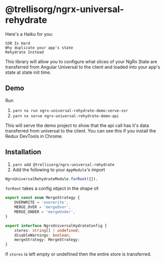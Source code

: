 # @trellisorg/ngrx-universal-rehydrate

Here's a Haiku for you:

```
SSR Is Hard
Why duplicate your app's state
Rehydrate Instead
```

This library will allow you to configure what slices of your NgRx State are transferred from
Angular Universal to the client and loaded into your app's state at state init time.

## Demo

Run

1. `yarn nx run ngrx-universal-rehydrate-demo:serve-ssr`
2. `yarn nx serve ngrx-universal-rehydrate-demo-api`

This will serve the demo project to show that the api call has it's data transferred
from universal to the client. You can see this if you install the Redux DevTools in Chrome.

## Installation

1. `yarn add @trellisorg/ngrx-universal-rehydrate`
2. Add the following to your `AppModule`'s import

```typescript
NgrxUniversalRehydrateModule.forRoot({}),
```

`forRoot` takes a config object in the shape of:

```typescript
export const enum MergeStrategy {
    OVERWRITE = 'overwrite',
    MERGE_OVER = 'mergeOver',
    MERGE_UNDER = 'mergeUnder',
}

export interface NgrxUniversalHydrateConfig {
    stores: string[] | undefined;
    disableWarnings: boolean;
    mergeStrategy: MergeStrategy;
}
```

If `stores` is left empty or undefined then the entire store is transferred.
